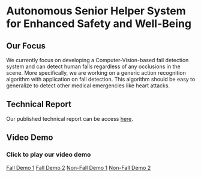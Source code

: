 # Autonomous Senior Helper System for Enhanced Safety and Well-Being

## Our Focus
We currently focus on developing a Computer-Vision-based fall detection system and can detect human falls regardless of any occlusions in the scene. More specifically, we are working on a generic action recognition algorithm with application on fall detection. This algorithm should be easy to generalize to detect other medical emergencies like heart attacks. 

## Technical Report
Our published technical report can be access [here](http://www2.eecs.berkeley.edu/Pubs/TechRpts/2024/EECS-2024-115.pdf).

## Video Demo
### Click to play our video demo
[Fall Demo 1](https://drive.google.com/file/d/1Y6Pp5SP7Ov-JY93sRAZ-Ubk3l63GM87n/view?usp=sharing)
[Fall Demo 2](https://drive.google.com/file/d/1RCSb_kTG6HAazxcXAFX4-epmHYXychCC/view?usp=drive_link)
[Non-Fall Demo 1](https://drive.google.com/file/d/1B_mfuUKPvP4D_CHp4fbD3Y7rVV5q8DWF/view?usp=drive_link)
[Non-Fall Demo 2](https://drive.google.com/file/d/1AhqyZYStJUhr0uMOSSrzpuHBQqjCBoQh/view?usp=drive_link)


